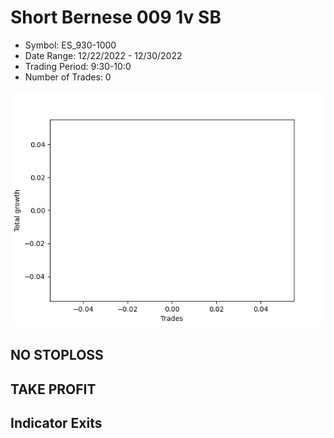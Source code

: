 # Short Bernese 009 1v SB 
- Symbol: ES_930-1000
- Date Range: 12/22/2022 - 12/30/2022
- Trading Period: 9:30-10:0
- Number of Trades: 0

![Plot](ShortBernese0091vSBES_930-1000.png)
## NO STOPLOSS














## TAKE PROFIT











## Indicator Exits

